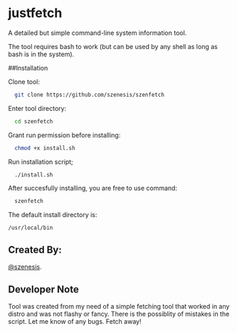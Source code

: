 
# justfetch

A detailed but simple command-line system information tool.

The tool requires bash to work (but can be used by any shell as long as bash is in the system).

##Installation

Clone tool:

```bash or any shell
  git clone https://github.com/szenesis/szenfetch
```

Enter tool directory:

```bash
  cd szenfetch
```

Grant run permission before installing:

```bash
  chmod +x install.sh
```

Run installation script;

```bash
  ./install.sh
```

After succesfully installing, you are free to use command:

```bash
  szenfetch
```

The default install directory is:
```
/usr/local/bin
```

## Created By:

[@szenesis](https://www.github.com/szenesis).

## Developer Note

Tool was created from my need of a simple fetching tool that worked in any distro and was not flashy or fancy.
There is the possiblity of mistakes in the script. Let me know of any bugs. Fetch away!
